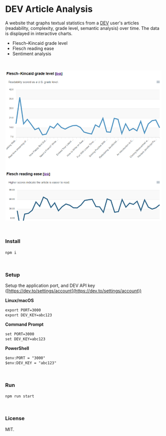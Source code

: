 DEV Article Analysis
=================

A website that graphs textual statistics from a [DEV](https://dev.to) user's articles (readability, complexity, grade level, semantic analysis) over time. The data is displayed in interactive charts.

- Flesch–Kincaid grade level
- Flesch reading ease
- Sentiment analysis

<br>

![Flesch–Kincaid grade level chart](https://github.com/healeycodes/dev-article-analysis/blob/master/preview.png)

<br>

### Install

`npm i`

<br>

### Setup

Setup the application port, and DEV API key ([https://dev.to/settings/account](https://dev.to/settings/account))

**Linux/macOS**
```
export PORT=3000
export DEV_KEY=abc123
```

**Command Prompt**
```
set PORT=3000
set DEV_KEY=abc123
```

**PowerShell**
```
$env:PORT = "3000"
$env:DEV_KEY = "abc123"
```

<br>

### Run

`npm run start`

<br>

### License

MIT.
